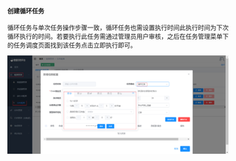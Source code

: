 
#### 			创建循环任务

​	循环任务与单次任务操作步骤一致，循环任务也需设置执行时间此执行时间为下次循环执行的时间。若要执行此任务需通过管理员用户审核，之后在任务管理菜单下的任务调度页面找到该任务点击立即执行即可。

![创建循环任务.png](../../images/whaleal-data/img-5.png)
